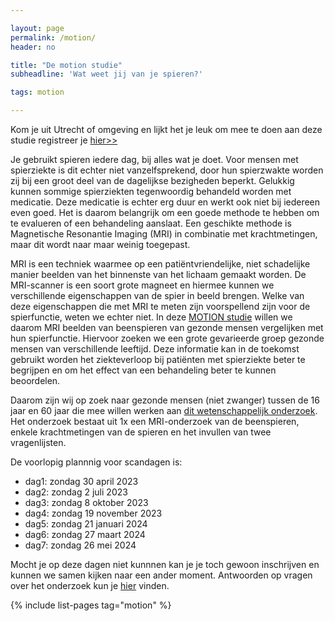 ```yaml
---

layout: page
permalink: /motion/
header: no

title: "De motion studie"
subheadline: 'Wat weet jij van je spieren?'

tags: motion

---
```


Kom je uit Utrecht of omgeving en lijkt het je leuk om mee te doen aan deze studie registreer je [hier>>](/motion/registratie/)

Je gebruikt spieren iedere dag, bij alles wat je doet. Voor mensen met spierziekte is dit echter niet vanzelfsprekend, door hun spierzwakte worden zij bij een groot deel van de dagelijkse bezigheden beperkt. Gelukkig kunnen sommige spierziekten tegenwoordig behandeld worden met medicatie. Deze medicatie is echter erg duur en werkt ook niet bij iedereen even goed. Het is daarom belangrijk om een goede methode te hebben om te evalueren of een behandeling aanslaat. Een geschikte methode is Magnetische Resonantie Imaging (MRI) in combinatie met krachtmetingen, maar dit wordt naar maar weinig toegepast.

MRI is een techniek waarmee op een patiëntvriendelijke, niet schadelijke manier beelden van het binnenste van het lichaam gemaakt worden. De MRI-scanner is een soort grote magneet en hiermee kunnen we verschillende eigenschappen van de spier in beeld brengen. Welke van deze eigenschappen die met MRI te meten zijn voorspellend zijn voor de spierfunctie, weten we echter niet. In deze [MOTION studie](/motion/onderzoek/) willen we daarom MRI beelden van beenspieren van gezonde mensen vergelijken met hun spierfunctie. Hiervoor zoeken we een grote gevarieerde groep gezonde mensen van verschillende leeftijd. Deze informatie kan in de toekomst gebruikt worden het ziekteverloop bij patiënten met spierziekte beter te begrijpen en om het effect van een behandeling beter te kunnen beoordelen.

Daarom zijn wij op zoek naar gezonde mensen (niet zwanger) tussen de 16 jaar en 60 jaar die mee willen werken aan [dit wetenschappelijk onderzoek](/motion/onderzoek/). Het onderzoek bestaat uit 1x een MRI-onderzoek van de beenspieren, enkele krachtmetingen van de spieren en het invullen van twee vragenlijsten.

De voorlopig plannnig voor scandagen is:

- dag1: zondag 30 april 2023
- dag2: zondag 2 juli 2023
- dag3: zondag 8 oktober 2023
- dag4: zondag 19 november 2023
- dag5: zondag 21 januari 2024
- dag6: zondag 27 maart 2024
- dag7: zondag 26 mei 2024

Mocht je op deze dagen niet kunnnen kan je je toch gewoon inschrijven en kunnen we samen kijken naar een ander moment. 
Antwoorden op vragen over het onderzoek kun je [hier](/motion/vragen/) vinden.

{% include list-pages tag="motion" %}
